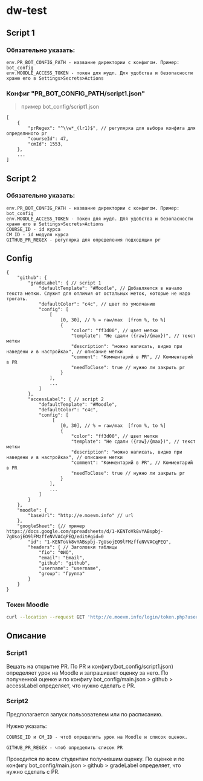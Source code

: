 # dw-test

## Script 1 
### Обязательно указать:

```
env.PR_BOT_CONFIG_PATH - название директории с конфигом. Пример: bot_config
env.MOODLE_ACCESS_TOKEN - токен для мудл. Для удобства и безопасности храню его в Settings>Secrets>Actions
```
###  Конфиг "PR_BOT_CONFIG_PATH/script1.json"
> пример bot_config/script1.json

``` json5
[
    {
        "prRegex": "^\\w*_(lr1)$", // регулярка для выбора конфига для определнного pr
        "courseId": 47,
        "cmId": 1553,
    },
    ...
]
```




## Script 2
### Обязательно указать:

```
env.PR_BOT_CONFIG_PATH - название директории с конфигом. Пример: bot_config
env.MOODLE_ACCESS_TOKEN - токен для мудл. Для удобства и безопасности храню его в Settings>Secrets>Actions
COURSE_ID - id курса
CM_ID - id модуля курса
GITHUB_PR_REGEX - регулярка для определения подходящих pr
```


## Config
``` json5
{
    "github": {
        "gradeLabel": { // script 1
            "defaultTemplate": "#Moodle", // Добавляется в начало текста метки. Служит для отличия от остальных меток, которые не надо трогать.
            "defaultColor": "c4c", // цвет по умолчанию
            "config": [
                [
                    [0, 30], // % = raw/max  [from %, to %]
                    {
                        "color": "ff3d00", // цвет метки
                        "template": "Не сдали ({raw}/{max})", // текст метки
                        "description": "можно написать, видно при наведени и в настройках", // описание метки
                        "comment": "Комментарий в PR", // Комментарий в PR
                        "needToClose": true // нужно ли закрыть pr
                    }
                ],
                ...
            ]
        },
        "accessLabel": { // script 2
            "defaultTemplate": "#Moodle",
            "defaultColor": "c4c",
            "config": [
                 [
                    [0, 30], // % = raw/max  [from %, to %]
                    {
                        "color": "ff3d00", // цвет метки
                        "template": "Не сдали ({raw}/{max})", // текст метки
                        "description": "можно написать, видно при наведени и в настройках", // описание метки
                        "comment": "Комментарий в PR", // Комментарий в PR
                        "needToClose": true // нужно ли закрыть pr
                    }
                ],
                ...
            ]
        }
    },
    "moodle": {
        "baseUrl": "http://e.moevm.info" // url 
    },
    "googleSheet": {// пример https://docs.google.com/spreadsheets/d/1-KENToVk8vYABspbj-7gUsojEO9lFMzffeNVVACqPEQ/edit#gid=0
        "id": "1-KENToVk8vYABspbj-7gUsojEO9lFMzffeNVVACqPEQ", 
        "headers": { // Заголовки таблицы
            "fio": "ФИО",
            "email": "Email",
            "github": "github",
            "username": "username",
            "group": "Группа"
        }
    }
}

```

### Токен Moodle


```bash
curl --location --request GET 'http://e.moevm.info/login/token.php?username=<username>&password=<password>&service=moodle_mobile_app'
```

## Описание 

### Script1 

Вешать на открытие PR. 
По PR и конфигу(bot_config/script1.json) определяет урок на Moodle и запрашивает оценку за него.
По полученной оценке и по конфигу bot_config/main.json > github > accessLabel определяет, что нужно сделать с PR.

### Script2

Предполагается запуск пользователем или по расписанию.

Нужно указать:

    COURSE_ID и CM_ID - чтоб определить урок на Moodle и список оценок. 

    GITHUB_PR_REGEX - чтоб определить список PR

Проходится по всем студентам получившим оценку. По оценке и по конфигу bot_config/main.json > github > gradeLabel определяет, что нужно сделать с PR.